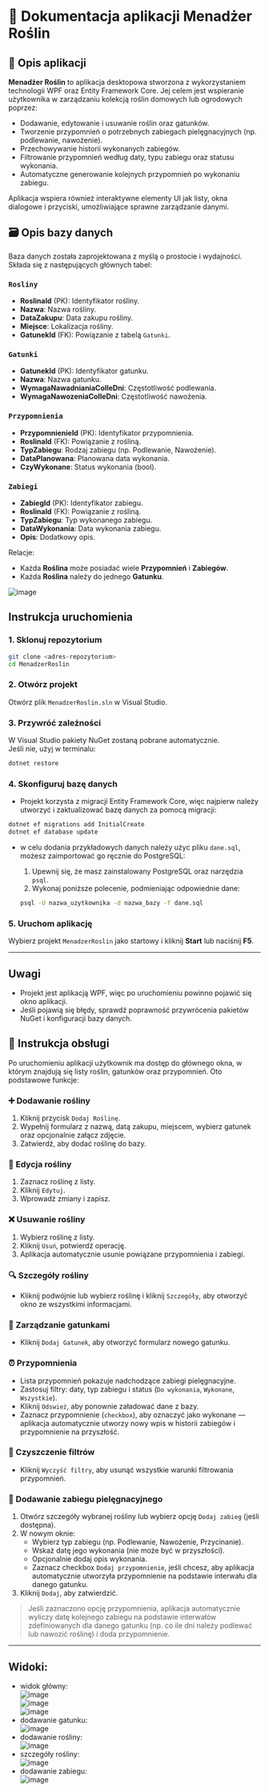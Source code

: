 # 📘 Dokumentacja aplikacji **Menadżer Roślin**

## 🌱 Opis aplikacji

**Menadżer Roślin** to aplikacja desktopowa stworzona z wykorzystaniem technologii WPF oraz Entity Framework Core. Jej celem jest wspieranie użytkownika w zarządzaniu kolekcją roślin domowych lub ogrodowych poprzez:

- Dodawanie, edytowanie i usuwanie roślin oraz gatunków.
- Tworzenie przypomnień o potrzebnych zabiegach pielęgnacyjnych (np. podlewanie, nawożenie).
- Przechowywanie historii wykonanych zabiegów.
- Filtrowanie przypomnień według daty, typu zabiegu oraz statusu wykonania.
- Automatyczne generowanie kolejnych przypomnień po wykonaniu zabiegu.

Aplikacja wspiera również interaktywne elementy UI jak listy, okna dialogowe i przyciski, umożliwiające sprawne zarządzanie danymi.

## 🗃️ Opis bazy danych

Baza danych została zaprojektowana z myślą o prostocie i wydajności. Składa się z następujących głównych tabel:

### `Rosliny`
- **RoslinaId** (PK): Identyfikator rośliny.
- **Nazwa**: Nazwa rośliny.
- **DataZakupu**: Data zakupu rośliny.
- **Miejsce**: Lokalizacja rośliny.
- **GatunekId** (FK): Powiązanie z tabelą `Gatunki`.

### `Gatunki`
- **GatunekId** (PK): Identyfikator gatunku.
- **Nazwa**: Nazwa gatunku.
- **WymagaNawadnianiaCoIleDni**: Częstotliwość podlewania.
- **WymagaNawozeniaCoIleDni**: Częstotliwość nawożenia.

### `Przypomnienia`
- **PrzypomnienieId** (PK): Identyfikator przypomnienia.
- **RoslinaId** (FK): Powiązanie z rośliną.
- **TypZabiegu**: Rodzaj zabiegu (np. Podlewanie, Nawożenie).
- **DataPlanowana**: Planowana data wykonania.
- **CzyWykonane**: Status wykonania (bool).

### `Zabiegi`
- **ZabiegId** (PK): Identyfikator zabiegu.
- **RoslinaId** (FK): Powiązanie z rośliną.
- **TypZabiegu**: Typ wykonanego zabiegu.
- **DataWykonania**: Data wykonania zabiegu.
- **Opis**: Dodatkowy opis.

Relacje:
- Każda **Roślina** może posiadać wiele **Przypomnień** i **Zabiegów**.
- Każda **Roślina** należy do jednego **Gatunku**.

![image](https://github.com/user-attachments/assets/1c0b8445-9baa-4ac9-8b75-78f2dac90fe9)  


## Instrukcja uruchomienia

### 1. Sklonuj repozytorium
```bash
git clone <adres-repozytorium>
cd MenadzerRoslin
```

### 2. Otwórz projekt
Otwórz plik `MenadzerRoslin.sln` w Visual Studio.

### 3. Przywróć zależności
W Visual Studio pakiety NuGet zostaną pobrane automatycznie.  
Jeśli nie, użyj w terminalu:
```bash
dotnet restore
```

### 4. Skonfiguruj bazę danych

- Projekt korzysta z migracji Entity Framework Core, więc najpierw należy utworzyć i zaktualizować bazę danych za pomocą migracji:

```bash
dotnet ef migrations add InitialCreate
dotnet ef database update
```

- w celu dodania przykładowych danych należy użyc pliku `dane.sql`, możesz zaimportować go ręcznie do PostgreSQL:

  1. Upewnij się, że masz zainstalowany PostgreSQL oraz narzędzia `psql`.
  2. Wykonaj poniższe polecenie, podmieniając odpowiednie dane:

  ```bash
  psql -U nazwa_uzytkownika -d nazwa_bazy -f dane.sql

### 5. Uruchom aplikację
Wybierz projekt `MenadzerRoslin` jako startowy i kliknij **Start** lub naciśnij **F5**.

---

## Uwagi
- Projekt jest aplikacją WPF, więc po uruchomieniu powinno pojawić się okno aplikacji.
- Jeśli pojawią się błędy, sprawdź poprawność przywrócenia pakietów NuGet i konfiguracji bazy danych.

## 🧭 Instrukcja obsługi

Po uruchomieniu aplikacji użytkownik ma dostęp do głównego okna, w którym znajdują się listy roślin, gatunków oraz przypomnień. Oto podstawowe funkcje:

### ➕ Dodawanie rośliny
1. Kliknij przycisk `Dodaj Roślinę`.
2. Wypełnij formularz z nazwą, datą zakupu, miejscem, wybierz gatunek oraz opcjonalnie załącz zdjęcie.
3. Zatwierdź, aby dodać roślinę do bazy.

### 📝 Edycja rośliny
1. Zaznacz roślinę z listy.
2. Kliknij `Edytuj`.
3. Wprowadź zmiany i zapisz.

### ❌ Usuwanie rośliny
1. Wybierz roślinę z listy.
2. Kliknij `Usuń`, potwierdź operację.
3. Aplikacja automatycznie usunie powiązane przypomnienia i zabiegi.

### 🔍 Szczegóły rośliny
- Kliknij podwójnie lub wybierz roślinę i kliknij `Szczegóły`, aby otworzyć okno ze wszystkimi informacjami.

### 🧬 Zarządzanie gatunkami
- Kliknij `Dodaj Gatunek`, aby otworzyć formularz nowego gatunku.

### ⏰ Przypomnienia
- Lista przypomnień pokazuje nadchodzące zabiegi pielęgnacyjne.
- Zastosuj filtry: daty, typ zabiegu i status (`Do wykonania`, `Wykonane`, `Wszystkie`).
- Kliknij `Odswież`, aby ponownie załadować dane z bazy.
- Zaznacz przypomnienie (`checkbox`), aby oznaczyć jako wykonane — aplikacja automatycznie utworzy nowy wpis w historii zabiegów i przypomnienie na przyszłość.

### 🧹 Czyszczenie filtrów
- Kliknij `Wyczyść filtry`, aby usunąć wszystkie warunki filtrowania przypomnień.


### 💉 Dodawanie zabiegu pielęgnacyjnego

1. Otwórz szczegóły wybranej rośliny lub wybierz opcję `Dodaj zabieg` (jeśli dostępna).
2. W nowym oknie:
   - Wybierz typ zabiegu (np. Podlewanie, Nawożenie, Przycinanie).
   - Wskaż datę jego wykonania (nie może być w przyszłości).
   - Opcjonalnie dodaj opis wykonania.
   - Zaznacz checkbox `Dodaj przypomnienie`, jeśli chcesz, aby aplikacja automatycznie utworzyła przypomnienie na podstawie interwału dla danego gatunku.
3. Kliknij `Dodaj`, aby zatwierdzić.

> Jeśli zaznaczono opcję przypomnienia, aplikacja automatycznie wyliczy datę kolejnego zabiegu na podstawie interwałów zdefiniowanych dla danego gatunku (np. co ile dni należy podlewać lub nawozić roślinę) i doda przypomnienie.
---

## Widoki:
- widok główny:  
![image](https://github.com/user-attachments/assets/7c33c1dd-70d5-4d74-a7d2-6c055de9a7d5)  
![image](https://github.com/user-attachments/assets/bf03a00b-6dff-4e10-a834-955ba436d0c3)  
![image](https://github.com/user-attachments/assets/411ec32e-f4bf-4530-8884-6a21b5d68f51)  
- dodawanie gatunku:    
![image](https://github.com/user-attachments/assets/c35d2ce3-aed1-4618-875c-eabf4051e2e2)  
- dodawanie rośliny:  
![image](https://github.com/user-attachments/assets/962d62d5-ecb2-4bbc-b8d8-eae5e0feb9f5)  
- szczegóły rośliny:  
![image](https://github.com/user-attachments/assets/bda0febb-ca50-48ca-a62d-eed14764fcfd)    
- dodawanie zabiegu:  
![image](https://github.com/user-attachments/assets/53773d31-91ac-4270-b1f4-2c25b67d1387)  






